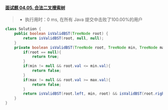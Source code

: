 #### [面试题 04.05. 合法二叉搜索树](https://leetcode-cn.com/problems/legal-binary-search-tree-lcci/)

> - 执行用时：0 ms, 在所有 Java 提交中击败了100.00%的用户

```java
class Solution {
    public boolean isValidBST(TreeNode root) {
        return isValidBST(root, null, null);
    }
    private boolean isValidBST(TreeNode root, TreeNode min, TreeNode max){
        if(root == null){
            return true;
        }
        if(min != null && root.val <= min.val){
            return false;
        }
        if(max != null && root.val >= max.val){
            return false;
        }
        return isValidBST(root.left, min, root) && isValidBST(root.right, root, max);
    }
}
```

